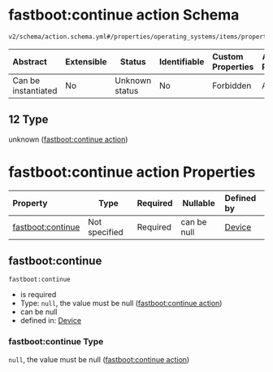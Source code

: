 # fastboot:continue action Schema

```txt
v2/schema/action.schema.yml#/properties/operating_systems/items/properties/steps/items/properties/actions/items/oneOf/12
```




| Abstract            | Extensible | Status         | Identifiable | Custom Properties | Additional Properties | Access Restrictions | Defined In                                                           |
| :------------------ | ---------- | -------------- | ------------ | :---------------- | --------------------- | ------------------- | -------------------------------------------------------------------- |
| Can be instantiated | No         | Unknown status | No           | Forbidden         | Allowed               | none                | [device.schema.json\*](../device.schema.json "open original schema") |

## 12 Type

unknown ([fastboot:continue action](device-properties-operating-systems-operating-system-properties-steps-step-properties-group-step-action-oneof-fastbootcontinue-action.md))

# fastboot:continue action Properties

| Property                               | Type          | Required | Nullable    | Defined by                                                                                                                                                                                                                                                                                                                                    |
| :------------------------------------- | ------------- | -------- | ----------- | :-------------------------------------------------------------------------------------------------------------------------------------------------------------------------------------------------------------------------------------------------------------------------------------------------------------------------------------------- |
| [fastboot:continue](#fastbootcontinue) | Not specified | Required | can be null | [Device](device-properties-operating-systems-operating-system-properties-steps-step-properties-group-step-action-oneof-fastbootcontinue-action-properties-fastbootcontinue-action.md "v2/schema/action.schema.yml#/properties/operating_systems/items/properties/steps/items/properties/actions/items/oneOf/12/properties/fastboot:continue") |

## fastboot:continue




`fastboot:continue`

-   is required
-   Type: `null`, the value must be null ([fastboot:continue action](device-properties-operating-systems-operating-system-properties-steps-step-properties-group-step-action-oneof-fastbootcontinue-action-properties-fastbootcontinue-action.md))
-   can be null
-   defined in: [Device](device-properties-operating-systems-operating-system-properties-steps-step-properties-group-step-action-oneof-fastbootcontinue-action-properties-fastbootcontinue-action.md "v2/schema/action.schema.yml#/properties/operating_systems/items/properties/steps/items/properties/actions/items/oneOf/12/properties/fastboot:continue")

### fastboot:continue Type

`null`, the value must be null ([fastboot:continue action](device-properties-operating-systems-operating-system-properties-steps-step-properties-group-step-action-oneof-fastbootcontinue-action-properties-fastbootcontinue-action.md))
